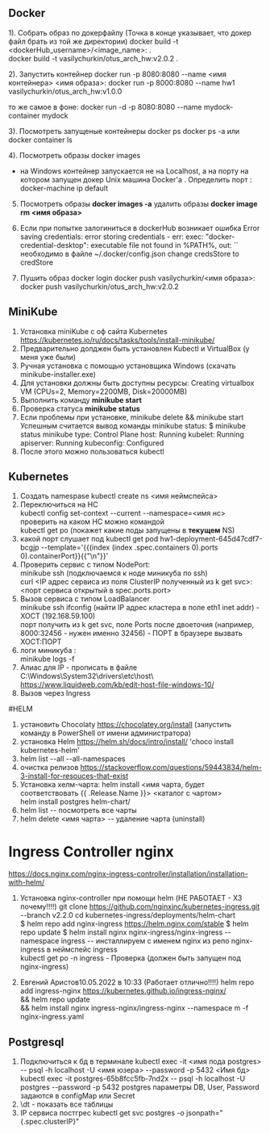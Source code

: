  ## Docker
 1). Собрать образ по докерфайлу (Точка в конце указывает, что докер файл брать из той же директории)
docker build -t <dockerHub_username>/<image_name>:<tag> .   
docker build -t vasilychurkin/otus_arch_hw:v2.0.2 . 

2). Запустить контейнер
 docker run -p 8080:8080 --name <имя контейнера> <имя образа>:<tag>
 docker run -p 8000:8080 --name hw1 vasilychurkin/otus_arch_hw:v1.0.0
 
 то же самое в фоне:
  docker run -d -p 8080:8080 --name mydock-container mydock
  
  3). Посмотреть запущеные контейнеры
  docker ps
  docker ps -a
  или
  docker container ls
  
  4). Посмотреть образы
  docker images
  
  
* на Windows контейнер запускается не на Localhost, а на порту на котором запущен докер
Unix машина Docker'а . Определить порт :
docker-machine ip default  


5) Посмотреть образы **docker images -a**
   удалить образы **docker image rm <имя образа>**
   
6) Если при попытке залогиниться в dockerHub возникает ошибка 
Error saving credentials: error storing credentials - err: exec: "docker-credential-desktop": executable file not found in %PATH%, out: ``  
необходимо в файле ~/.docker/config.json change credsStore to credStore

7) Пушить образ 
docker login
docker push vasilychurkin/<имя образа>:<tag>    
       docker push vasilychurkin/otus_arch_hw:v2.0.2
  
  
## MiniKube
1) Установка miniKube c оф сайта Kubernetes https://kubernetes.io/ru/docs/tasks/tools/install-minikube/
2) Предварительно долджен быть установлен Kubectl и VirtualBox (у меня уже были)
3) Ручная установка с помощью установщика Windows (скачать minikube-installer.exe)
4) Для установки должны быть доступны ресурсы: Creating virtualbox VM (CPUs=2, Memory=2200MB, Disk=20000MB)
5) Выполнить команду **minikube start**
6) Проверка статуса **minikube status**
7) Если проблемы при установке, minikube delete && minikube start
Успешным считается вывод команды minikube status:
$ minikube status
minikube
type: Control Plane
host: Running
kubelet: Running
apiserver: Running
kubeconfig: Configured
8) После этого можно пользоваться kubectl

## Kubernetes
1) Создать namespase
kubectl create ns <имя неймспейса>
2) Переключиться на НС  
kubectl config set-context --current --namespace=<имя нс>  
проверить на каком НС можно командой   
kubectl get po (покажет какие поды запущены в **текущем** NS) 
3) какой порт слушает под
 kubectl get pod hw1-deployment-645d47cdf7-bcgjp --template='{{(index (index .spec.containers 0).ports 0).containerPort}}{{"\n"}}'
4) Проверить сервис с типом NodePort:   
   minikube ssh (подключаемся к ноде миникуба по ssh)  
   curl <IP адрес сервиса из поля ClusterIP полученный из k get svc>:<порт сервиса открытый в spec.ports.port> 
5) Вызов сервиса с типом LoadBalancer    
  minikube ssh
  ifconfig (найти IP адрес кластера в поле eth1 inet addr) - ХОСТ (192.168.59.100)  
  порт получить из k get svc, поле Ports после двоеточия (например, 8000:32456 - нужен именно 32456) - ПОРТ
  в браузере вызвать ХОСТ:ПОРТ
6) логи миникуба :  
  minikube logs -f    
7) Алиас для IP - прописать в файле C:\Windows\System32\drivers\etc\host\    
https://www.liquidweb.com/kb/edit-host-file-windows-10/  
8) Вызов  через Ingress  


#HELM
1) установить Chocolaty https://chocolatey.org/install (запустить команду в PowerShell от имени администратора)  
2) установка Helm https://helm.sh/docs/intro/install/ 'choco install kubernetes-helm'
3) helm list --all --all-namespaces
4) очистка релизов https://stackoverflow.com/questions/59443834/helm-3-install-for-resouces-that-exist
5) Установка хелм-чарта: helm install <имя чарта, будет соответствовать {{ .Release.Name }}> <каталог с чартом>  
   helm install postgres helm-chart/
6) helm list -- посмотреть все чарты  
7) helm delete <имя чарта> -- удаление чарта (uninstall)


# Ingress Controller nginx
https://docs.nginx.com/nginx-ingress-controller/installation/installation-with-helm/  
1) Установка nginx-controller при помощи helm (НЕ РАБОТАЕТ - ХЗ почему!!!!)
git clone https://github.com/nginxinc/kubernetes-ingress.git --branch v2.2.0
cd kubernetes-ingress/deployments/helm-chart  
$ helm repo add nginx-ingress https://helm.nginx.com/stable
$ helm repo update
$ helm install nginx nginx-ingress/nginx-ingress --namespace ingress  -- инсталлируем с именем nginx из репо nginx-ingress в неймспейс ingress   
kubectl get po -n ingress - Проверка (должен быть запущен под nginx-ingress)

2) Евгений Аристов10.05.2022 в 10:33 (Работает отлично!!!!)
   helm repo add ingress-nginx https://kubernetes.github.io/ingress-nginx/    
   && helm repo update   
   && helm install nginx ingress-nginx/ingress-nginx --namespace m -f nginx-ingress.yaml
   
## Postgresql
1) Подключиться к бд в терминале
kubectl exec -it <имя пода postgres> -- psql -h localhost -U <имя юзера> --password -p 5432 <Имя бд>
kubectl exec -it postgres-65b8fcc5fb-7nd2x -- psql -h localhost -U postgres --password -p 5432 postgres
параметры  DB, User, Password задаются в configMap или Secret
2) \dt - показать все таблицы
3) IP сервиса постгрес kubectl get svc postgres -o jsonpath="{.spec.clusterIP}"

 
